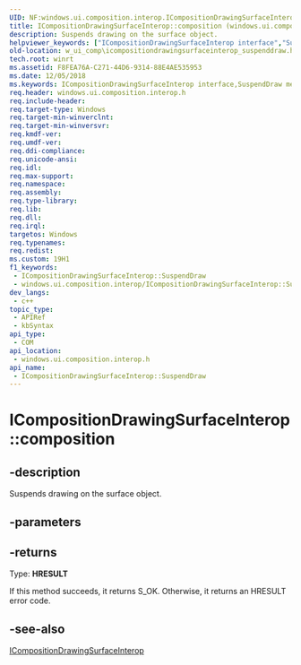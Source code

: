 ```yaml
---
UID: NF:windows.ui.composition.interop.ICompositionDrawingSurfaceInterop.SuspendDraw
title: ICompositionDrawingSurfaceInterop::composition (windows.ui.composition.interop.h)
description: Suspends drawing on the surface object.
helpviewer_keywords: ["ICompositionDrawingSurfaceInterop interface","SuspendDraw method","ICompositionDrawingSurfaceInterop.SuspendDraw","ICompositionDrawingSurfaceInterop.composition","ICompositionDrawingSurfaceInterop::SuspendDraw","ICompositionDrawingSurfaceInterop::composition","SuspendDraw","SuspendDraw method","SuspendDraw method","ICompositionDrawingSurfaceInterop interface","w_ui_comp.icompositiondrawingsurfaceinterop_suspenddraw","windows/ICompositionDrawingSurfaceInterop::SuspendDraw"]
old-location: w_ui_comp\icompositiondrawingsurfaceinterop_suspenddraw.htm
tech.root: winrt
ms.assetid: F8FEA76A-C271-44D6-9314-88E4AE535953
ms.date: 12/05/2018
ms.keywords: ICompositionDrawingSurfaceInterop interface,SuspendDraw method, ICompositionDrawingSurfaceInterop.SuspendDraw, ICompositionDrawingSurfaceInterop.composition, ICompositionDrawingSurfaceInterop::SuspendDraw, ICompositionDrawingSurfaceInterop::composition, SuspendDraw, SuspendDraw method, SuspendDraw method,ICompositionDrawingSurfaceInterop interface, w_ui_comp.icompositiondrawingsurfaceinterop_suspenddraw, windows/ICompositionDrawingSurfaceInterop::SuspendDraw
req.header: windows.ui.composition.interop.h
req.include-header: 
req.target-type: Windows
req.target-min-winverclnt: 
req.target-min-winversvr: 
req.kmdf-ver: 
req.umdf-ver: 
req.ddi-compliance: 
req.unicode-ansi: 
req.idl: 
req.max-support: 
req.namespace: 
req.assembly: 
req.type-library: 
req.lib: 
req.dll: 
req.irql: 
targetos: Windows
req.typenames: 
req.redist: 
ms.custom: 19H1
f1_keywords:
 - ICompositionDrawingSurfaceInterop::SuspendDraw
 - windows.ui.composition.interop/ICompositionDrawingSurfaceInterop::SuspendDraw
dev_langs:
 - c++
topic_type:
 - APIRef
 - kbSyntax
api_type:
 - COM
api_location:
 - windows.ui.composition.interop.h
api_name:
 - ICompositionDrawingSurfaceInterop::SuspendDraw
---
```


# ICompositionDrawingSurfaceInterop::composition


## -description

Suspends drawing on the surface object.

## -parameters

## -returns

Type: <b>HRESULT</b>

If this method succeeds, it returns S_OK. Otherwise, it returns an HRESULT error code.

## -see-also

<a href="/windows/desktop/api/windows.ui.composition.interop/nn-windows-ui-composition-interop-icompositiondrawingsurfaceinterop">ICompositionDrawingSurfaceInterop</a>

